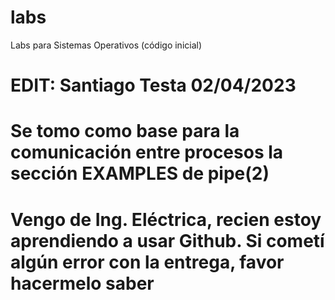 # labs
Labs para Sistemas Operativos (código inicial)

# EDIT: Santiago Testa 02/04/2023
# Se tomo como base para la comunicación entre procesos la sección EXAMPLES de pipe(2)
# Vengo de Ing. Eléctrica, recien estoy aprendiendo a usar Github. Si cometí algún error con la entrega, favor hacermelo saber
